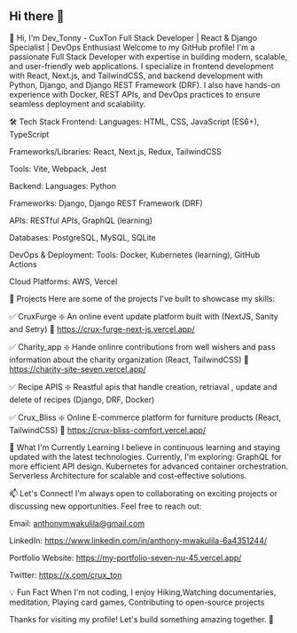 ## Hi there 👋
👋 Hi, I'm Dev_Tonny - CuxTon
Full Stack Developer | React & Django Specialist | DevOps Enthusiast
Welcome to my GitHub profile! I'm a passionate Full Stack Developer with expertise in building modern, scalable, and user-friendly web applications. I specialize in frontend development with React, Next.js, and TailwindCSS, and backend development with Python, Django, and Django REST Framework (DRF). I also have hands-on experience with Docker, REST APIs, and DevOps practices to ensure seamless deployment and scalability.

🛠️ Tech Stack
Frontend:
Languages: HTML, CSS, JavaScript (ES6+), TypeScript

Frameworks/Libraries: React, Next.js, Redux, TailwindCSS

Tools: Vite, Webpack, Jest

Backend:
Languages: Python

Frameworks: Django, Django REST Framework (DRF)

APIs: RESTful APIs, GraphQL (learning)

Databases: PostgreSQL, MySQL, SQLite

DevOps & Deployment:
Tools: Docker, Kubernetes (learning), GitHub Actions

Cloud Platforms: AWS, Vercel

🚀 Projects
Here are some of the projects I've built to showcase my skills:

✅ CruxFurge
❇️ An online event update platform built with (NextJS, Sanity and Setry)
🔗 https://crux-furge-next-js.vercel.app/


✅ Charity_app
❇️ Hande onlinre contributions from well wishers and pass information about the charity organization (React, TailwindCSS)
🔗 https://charity-site-seven.vercel.app/


✅ Recipe APIS
❇️ Reastful apis that handle creation, retriaval , update and delete of recipes (Django, DRF, Docker) 

✅ Crux_Bliss
❇️ Online E-commerce platform for furniture products (React, TailwindCSS)
🔗 https://crux-bliss-comfort.vercel.app/
 

🌱 What I'm Currently Learning
I believe in continuous learning and staying updated with the latest technologies. Currently, I'm exploring:
GraphQL for more efficient API design.
Kubernetes for advanced container orchestration.
Serverless Architecture for scalable and cost-effective solutions.

📫 Let's Connect!
I'm always open to collaborating on exciting projects or discussing new opportunities. Feel free to reach out:

Email: anthonymwakulila@gmail.com

LinkedIn: https://www.linkedin.com/in/anthony-mwakulila-6a4351244/

Portfolio Website: https://my-portfolio-seven-nu-45.vercel.app/

Twitter: https://x.com/crux_ton

💡 Fun Fact
When I'm not coding, I enjoy Hiking,Watching documentaries, meditation, Playing card games, Contributing to open-source projects

Thanks for visiting my profile! Let's build something amazing together. 🚀

